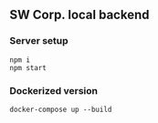 ## SW Corp. local backend

### Server setup
```
npm i
npm start
```

### Dockerized version
```
docker-compose up --build
```